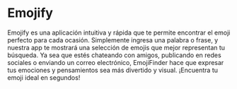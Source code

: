 # Emojify

Emojify es una aplicación intuitiva y rápida que te permite encontrar el emoji perfecto para cada ocasión. Simplemente ingresa una palabra o frase, y nuestra app te mostrará una selección de emojis que mejor representan tu búsqueda. Ya sea que estés chateando con amigos, publicando en redes sociales o enviando un correo electrónico, EmojiFinder hace que expresar tus emociones y pensamientos sea más divertido y visual. ¡Encuentra tu emoji ideal en segundos!

